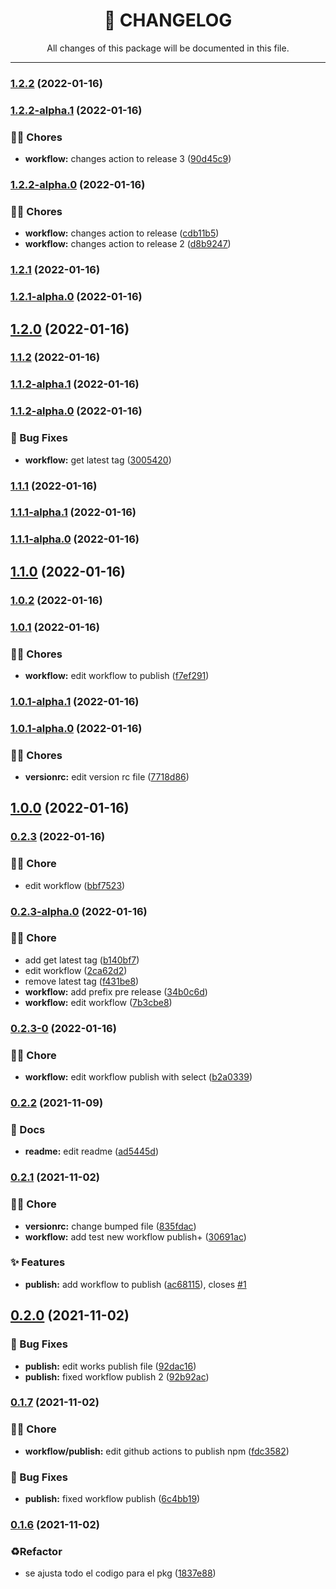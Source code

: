 <div align="center"><h1>📝 CHANGELOG</h1><p>All changes of this package will be documented in this file.</p></div>

---

### [1.2.2](https://github.com/rudemex/nestjs-test-pkg/compare/v1.2.2-alpha.1...v1.2.2) (2022-01-16)

### [1.2.2-alpha.1](https://github.com/rudemex/nestjs-test-pkg/compare/v1.2.2-alpha.0...v1.2.2-alpha.1) (2022-01-16)


### 👨‍💻 Chores

* **workflow:** changes action to release 3 ([90d45c9](https://github.com/rudemex/nestjs-test-pkg/commit/90d45c9a4084e88803d586578349b75dddd1ff61))

### [1.2.2-alpha.0](https://github.com/rudemex/nestjs-test-pkg/compare/v1.2.1...v1.2.2-alpha.0) (2022-01-16)


### 👨‍💻 Chores

* **workflow:** changes action to release ([cdb11b5](https://github.com/rudemex/nestjs-test-pkg/commit/cdb11b5f480df1fba7a3e424d54355b6050545b5))
* **workflow:** changes action to release 2 ([d8b9247](https://github.com/rudemex/nestjs-test-pkg/commit/d8b92476d15ed73bba11583bdbba7d69e6a54d1f))

### [1.2.1](https://github.com/rudemex/nestjs-test-pkg/compare/v1.2.1-alpha.0...v1.2.1) (2022-01-16)

### [1.2.1-alpha.0](https://github.com/rudemex/nestjs-test-pkg/compare/v1.2.0...v1.2.1-alpha.0) (2022-01-16)

## [1.2.0](https://github.com/rudemex/nestjs-test-pkg/compare/v1.1.2...v1.2.0) (2022-01-16)

### [1.1.2](https://github.com/rudemex/nestjs-test-pkg/compare/v1.1.2-alpha.1...v1.1.2) (2022-01-16)

### [1.1.2-alpha.1](https://github.com/rudemex/nestjs-test-pkg/compare/v1.1.2-alpha.0...v1.1.2-alpha.1) (2022-01-16)

### [1.1.2-alpha.0](https://github.com/rudemex/nestjs-test-pkg/compare/v1.1.1...v1.1.2-alpha.0) (2022-01-16)


### 🐛 Bug Fixes

* **workflow:** get latest tag ([3005420](https://github.com/rudemex/nestjs-test-pkg/commit/3005420b6f5676d8adcfb21e934c07fa85ef042d))

### [1.1.1](https://github.com/rudemex/nestjs-test-pkg/compare/v1.1.1-alpha.1...v1.1.1) (2022-01-16)

### [1.1.1-alpha.1](https://github.com/rudemex/nestjs-test-pkg/compare/v1.1.1-alpha.0...v1.1.1-alpha.1) (2022-01-16)

### [1.1.1-alpha.0](https://github.com/rudemex/nestjs-test-pkg/compare/v1.1.0...v1.1.1-alpha.0) (2022-01-16)

## [1.1.0](https://github.com/rudemex/nestjs-test-pkg/compare/v1.0.2...v1.1.0) (2022-01-16)

### [1.0.2](https://github.com/rudemex/nestjs-test-pkg/compare/v1.0.1...v1.0.2) (2022-01-16)

### [1.0.1](https://github.com/rudemex/nestjs-test-pkg/compare/v1.0.1-alpha.1...v1.0.1) (2022-01-16)


### 👨‍💻 Chores

* **workflow:** edit workflow to publish ([f7ef291](https://github.com/rudemex/nestjs-test-pkg/commit/f7ef291c9c30ca86099f663a7d37f8db9103cffd))

### [1.0.1-alpha.1](https://github.com/rudemex/nestjs-test-pkg/compare/v1.0.1-alpha.0...v1.0.1-alpha.1) (2022-01-16)

### [1.0.1-alpha.0](https://github.com/rudemex/nestjs-test-pkg/compare/v1.0.0...v1.0.1-alpha.0) (2022-01-16)


### 👨‍💻 Chores

* **versionrc:** edit version rc file ([7718d86](https://github.com/rudemex/nestjs-test-pkg/commit/7718d86d4c738fe09a7d676853c601f4e33b711d))

## [1.0.0](https://github.com/rudemex/nestjs-test-pkg/compare/v0.2.3...v1.0.0) (2022-01-16)

### [0.2.3](https://github.com/rudemex/nestjs-test-pkg/compare/v0.2.3-alpha.0...v0.2.3) (2022-01-16)


### 👨‍💻 Chore

* edit workflow ([bbf7523](https://github.com/rudemex/nestjs-test-pkg/commit/bbf7523b63c4f5cbd8b4840c116184a64dcbe9f6))

### [0.2.3-alpha.0](https://github.com/rudemex/nestjs-test-pkg/compare/v0.2.3-0...v0.2.3-alpha.0) (2022-01-16)


### 👨‍💻 Chore

* add get latest tag ([b140bf7](https://github.com/rudemex/nestjs-test-pkg/commit/b140bf7317f021aa260325a518ea63ae2f5bae98))
* edit workflow ([2ca62d2](https://github.com/rudemex/nestjs-test-pkg/commit/2ca62d2e611beaa28f672cc30b383fb12ef2dabb))
* remove latest tag ([f431be8](https://github.com/rudemex/nestjs-test-pkg/commit/f431be8e259a97bfe8d502402aac5c9f3d883afe))
* **workflow:** add prefix pre release ([34b0c6d](https://github.com/rudemex/nestjs-test-pkg/commit/34b0c6daed18862cb62dc5063d52e10aff30e1ac))
* **workflow:** edit workflow ([7b3cbe8](https://github.com/rudemex/nestjs-test-pkg/commit/7b3cbe8dd3a0da57a2baeb3f1d75d0775226968b))

### [0.2.3-0](https://github.com/rudemex/nestjs-test-pkg/compare/v0.2.2...v0.2.3-0) (2022-01-16)


### 👨‍💻 Chore

* **workflow:** edit workflow publish with select ([b2a0339](https://github.com/rudemex/nestjs-test-pkg/commit/b2a033948011e39ba7c15a4a2e7c019863a967ad))

### [0.2.2](https://github.com/rudemex/nestjs-test-pkg/compare/v0.2.1...v0.2.2) (2021-11-09)


### 📝 Docs

* **readme:** edit readme ([ad5445d](https://github.com/rudemex/nestjs-test-pkg/commit/ad5445de39b8ba28ffc866121a3925facedac086))

### [0.2.1](https://github.com/rudemex/nestjs-test-pkg/compare/v0.2.0...v0.2.1) (2021-11-02)


### 👨‍💻 Chore

* **versionrc:** change bumped file ([835fdac](https://github.com/rudemex/nestjs-test-pkg/commit/835fdacc033904f54dbb13bcdf56100366627404))
* **workflow:** add test new workflow publish+ ([30691ac](https://github.com/rudemex/nestjs-test-pkg/commit/30691ac3cbfab01e1474eb0b18b397c6f71bd2ac))


### ✨ Features

* **publish:** add workflow to publish ([ac68115](https://github.com/rudemex/nestjs-test-pkg/commit/ac68115d7e78294dae120d716c5b862455fe02c9)), closes [#1](https://github.com/rudemex/nestjs-test-pkg/issues/1)

## [0.2.0](https://github.com/rudemex/nestjs-test-pkg/compare/v0.1.7...v0.2.0) (2021-11-02)


### 🐛 Bug Fixes

* **publish:** edit works publish file ([92dac16](https://github.com/rudemex/nestjs-test-pkg/commit/92dac162c91fdadfb1e4b53995113b060b95f6b5))
* **publish:** fixed workflow publish 2 ([92b92ac](https://github.com/rudemex/nestjs-test-pkg/commit/92b92ac4bcfcad3526a44d737bf1d7aefc89c0fe))

### [0.1.7](https://github.com/rudemex/nestjs-test-pkg/compare/v0.1.6...v0.1.7) (2021-11-02)

### 👨‍💻 Chore

- **workflow/publish:** edit github actions to publish npm ([fdc3582](https://github.com/rudemex/nestjs-test-pkg/commit/fdc3582551d86c9bdd859e3ec9e7986ee64cd37b))

### 🐛 Bug Fixes

- **publish:** fixed workflow publish ([6c4bb19](https://github.com/rudemex/nestjs-test-pkg/commit/6c4bb19747d34468714e585be97458ea2d0e93b4))

### [0.1.6](https://github.com/rudemex/nestjs-test-pkg/compare/v0.1.5...v0.1.6) (2021-11-02)

### ♻️Refactor

- se ajusta todo el codigo para el pkg ([1837e88](https://github.com/rudemex/nestjs-test-pkg/commit/1837e887c0b38abb4e249d0689bd73f50cf8bd35))
